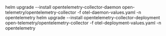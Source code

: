 helm upgrade --install opentelemetry-collector-daemon open-telemetry/opentelemetry-collector -f otel-daemon-values.yaml -n opentelemetry
helm upgrade --install opentelemetry-collector-deployment open-telemetry/opentelemetry-collector -f otel-deployment-values.yaml -n opentelemetry
